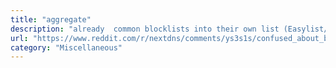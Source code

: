 ```yaml
---
title: "aggregate"
description: "already  common blocklists into their own list (Easylist/Fanboy, AdGuard, Steven Black, etc.) 1 2 3 4"
url: "https://www.reddit.com/r/nextdns/comments/ys3s1s/confused_about_blocklists/ivxdcd2/?context=3"
category: "Miscellaneous"
---
```

